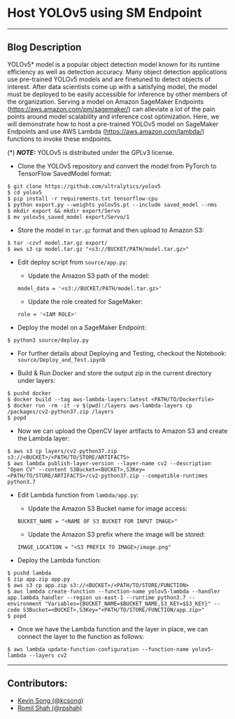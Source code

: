# Host YOLOv5 using SM Endpoint

---

## Blog Description
YOLOv5* model is a popular object detection model known for its runtime efficiency as well as detection accuracy. Many object detection applications use pre-trained YOLOv5 models and are finetuned to detect objects of interest. After data scientists come up with a satisfying model, the model must be deployed to be easily accessible for inference by other members of the organization. Serving a model on Amazon SageMaker Endpoints (https://aws.amazon.com/pm/sagemaker/) can alleviate a lot of the pain points around model scalability and inference cost optimization. Here, we will demonstrate how to host a pre-trained YOLOv5 model on SageMaker Endpoints and use AWS Lambda (https://aws.amazon.com/lambda/) functions to invoke these endpoints. 

(*) **_NOTE:_**  YOLOv5 is distributed under the GPLv3 license.

* Clone the YOLOv5 repository and convert the model from PyTorch to TensorFlow SavedModel format:
```
$ git clone https://github.com/ultralytics/yolov5
$ cd yolov5 
$ pip install -r requirements.txt tensorflow-cpu
$ python export.py --weights yolov5s.pt --include saved_model --nms
$ mkdir export && mkdir export/Servo
$ mv yolov5s_saved_model export/Servo/1
```

* Store the model in `tar.gz` format and then upload to Amazon S3:
```
$ tar -czvf model.tar.gz export/
$ aws s3 cp model.tar.gz "<s3://BUCKET/PATH/model.tar.gz>"
```

* Edit deploy script from `source/app.py`:
  - Update the Amazon S3 path of the model:
  ```
  model_data = '<s3://BUCKET/PATH/model.tar.gz>'
  ```
  - Update the role created for SageMaker:
  ```
  role = '<IAM ROLE>'
  ```

* Deploy the model on a SageMaker Endpoint:
```
$ python3 source/deploy.py
```

* For further details about Deploying and Testing, checkout the Notebook: `source/Deploy_and_Test.ipynb`

* Build & Run Docker and store the output zip in the current directory under layers:
```
$ pushd docker
$ docker build --tag aws-lambda-layers:latest <PATH/TO/Dockerfile>
$ docker run -rm -it -v $(pwd):/layers aws-lambda-layers cp /packages/cv2-python37.zip /layers
$ popd
```

* Now we can upload the OpenCV layer artifacts to Amazon S3 and create the Lambda layer:
```
$ aws s3 cp layers/cv2-python37.zip s3://<BUCKET>/<PATH/TO/STORE/ARTIFACTS>
$ aws lambda publish-layer-version --layer-name cv2 --description "Open CV" --content S3Bucket=<BUCKET>,S3Key=<PATH/TO/STORE/ARTIFACTS>/cv2-python37.zip --compatible-runtimes python3.7
```

* Edit Lambda function from `lambda/app.py`:
  - Update the Amazon S3 Bucket name for image access:
  ```
  BUCKET_NAME = "<NAME OF S3 BUCKET FOR INPUT IMAGE>"
  ```
  - Update the Amazon S3 prefix where the image will be stored:
  ```
  IMAGE_LOCATION = "<S3 PREFIX TO IMAGE>/image.png"
  ```

* Deploy the Lambda function:
```
$ pushd lambda
$ zip app.zip app.py
$ aws s3 cp app.zip s3://<BUCKET>/<PATH/TO/STORE/FUNCTION>
$ aws lambda create-function --function-name yolov5-lambda --handler app.lambda_handler --region us-east-1 --runtime python3.7 --environment "Variables={BUCKET_NAME=$BUCKET_NAME,S3_KEY=$S3_KEY}" --code S3Bucket=<BUCKET>,S3Key="<PATH/TO/STORE/FUNCTION/app.zip>"
$ popd
```

* Once we have the Lambda function and the layer in place, we can connect the layer to the function as follows:
```
$ aws lambda update-function-configuration --function-name yolov5-lambda --layers cv2
```

---

## Contributors:
- [Kevin Song (@kcsong)](https://phonetool.amazon.com/users/kcsong)
- [Romil Shah (@rpshah)](https://phonetool.amazon.com/users/rpshah)
